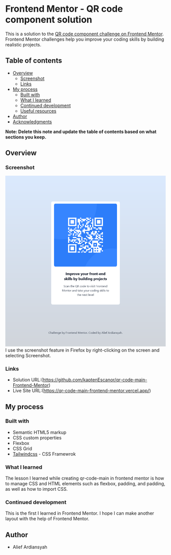 # Frontend Mentor - QR code component solution

This is a solution to the [QR code component challenge on Frontend Mentor](https://www.frontendmentor.io/challenges/qr-code-component-iux_sIO_H). Frontend Mentor challenges help you improve your coding skills by building realistic projects. 

## Table of contents

- [Overview](#overview)
  - [Screenshot](#screenshot)
  - [Links](#links)
- [My process](#my-process)
  - [Built with](#built-with)
  - [What I learned](#what-i-learned)
  - [Continued development](#continued-development)
  - [Useful resources](#useful-resources)
- [Author](#author)
- [Acknowledgments](#acknowledgments)

**Note: Delete this note and update the table of contents based on what sections you keep.**

## Overview

### Screenshot

![](./images/screenshot.png)
I use the screenshot feature in Firefox by right-clicking on the screen and selecting Screenshot.

### Links

- Solution URL:(https://github.com/kaptenEscanor/qr-code-main-Frontend-Mentor)
- Live Site URL:(https://qr-code-main-frontend-mentor.vercel.app/)

## My process

### Built with

- Semantic HTML5 markup
- CSS custom properties
- Flexbox
- CSS Grid
- [Tailwindcss](https://tailwindcss.com/) - CSS Framewrok



### What I learned
The lesson I learned while creating qr-code-main in frontend mentor is how to manage CSS and HTML elements such as flexbox, padding, and padding, as well as how to import CSS. 

### Continued development

This is the first I learned in Frontend Mentor. I hope I can make another layout with the help of Frontend Mentor.



## Author

- Alief Ardiansyah
<!-- - Frontend Mentor - [@yourusername](https://www.frontendmentor.io/profile/yourusername)
- Twitter - [@yourusername](https://www.twitter.com/yourusername) -->

